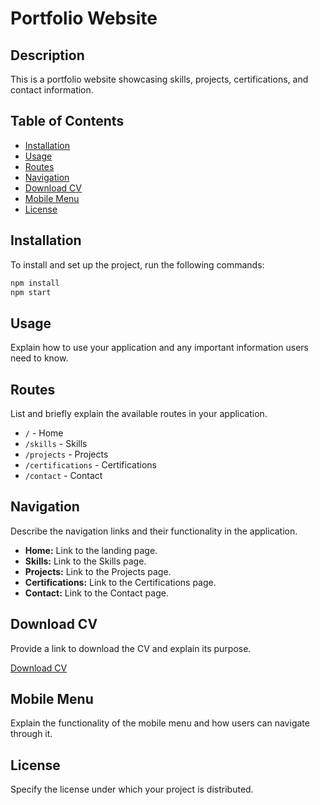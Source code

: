 # Portfolio Website

## Description
This is a portfolio website showcasing skills, projects, certifications, and contact information.

## Table of Contents
- [Installation](#installation)
- [Usage](#usage)
- [Routes](#routes)
- [Navigation](#navigation)
- [Download CV](#download-cv)
- [Mobile Menu](#mobile-menu)
- [License](#license)

## Installation
To install and set up the project, run the following commands:

```bash
npm install
npm start
```

## Usage
Explain how to use your application and any important information users need to know.

## Routes
List and briefly explain the available routes in your application.

- `/` - Home
- `/skills` - Skills
- `/projects` - Projects
- `/certifications` - Certifications
- `/contact` - Contact

## Navigation
Describe the navigation links and their functionality in the application.

- **Home:** Link to the landing page.
- **Skills:** Link to the Skills page.
- **Projects:** Link to the Projects page.
- **Certifications:** Link to the Certifications page.
- **Contact:** Link to the Contact page.

## Download CV
Provide a link to download the CV and explain its purpose.

[Download CV](https://c5y18s9mdhikovk1.public.blob.vercel-storage.com/CV%20(1).PDF)

## Mobile Menu
Explain the functionality of the mobile menu and how users can navigate through it.

## License
Specify the license under which your project is distributed.

